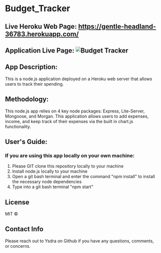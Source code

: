 # Budget_Tracker

## Live Heroku Web Page: https://gentle-headland-36783.herokuapp.com/

## Application Live Page: ![Budget Tracker]()   


## App Description:
This is a node.js application deployed on a Heroku web server that allows users to track their spending. 

## Methodology:
This node.js app relies on 4 key node packages: Express, Lite-Server, Mongoose, and Morgan. This application allows users to add expenses, income, and keep track of their expenses via the built in chart.js functionality. 


## User's Guide:

### If you are using this app locally on your own machine:
1. Please GIT clone this repository locally to your machine
2. Install node.js locally to your machine
3. Open a git bash terminal and enter the command "npm install" to install the necessary node dependencies 
4. Type into a git bash terminal "npm start"


## License 
MIT © 

## Contact Info
Please reach out to Ysdra on Github if you have any questions, comments, or concerns. 

